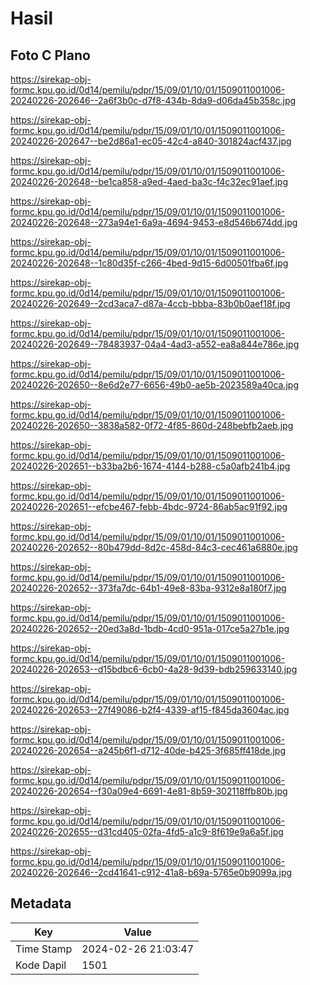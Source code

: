 # Hasil

## Foto C Plano

https://sirekap-obj-formc.kpu.go.id/0d14/pemilu/pdpr/15/09/01/10/01/1509011001006-20240226-202646--2a6f3b0c-d7f8-434b-8da9-d06da45b358c.jpg

https://sirekap-obj-formc.kpu.go.id/0d14/pemilu/pdpr/15/09/01/10/01/1509011001006-20240226-202647--be2d86a1-ec05-42c4-a840-301824acf437.jpg

https://sirekap-obj-formc.kpu.go.id/0d14/pemilu/pdpr/15/09/01/10/01/1509011001006-20240226-202648--be1ca858-a9ed-4aed-ba3c-f4c32ec91aef.jpg

https://sirekap-obj-formc.kpu.go.id/0d14/pemilu/pdpr/15/09/01/10/01/1509011001006-20240226-202648--273a94e1-6a9a-4694-9453-e8d546b674dd.jpg

https://sirekap-obj-formc.kpu.go.id/0d14/pemilu/pdpr/15/09/01/10/01/1509011001006-20240226-202648--1c80d35f-c266-4bed-9d15-6d00501fba6f.jpg

https://sirekap-obj-formc.kpu.go.id/0d14/pemilu/pdpr/15/09/01/10/01/1509011001006-20240226-202649--2cd3aca7-d87a-4ccb-bbba-83b0b0aef18f.jpg

https://sirekap-obj-formc.kpu.go.id/0d14/pemilu/pdpr/15/09/01/10/01/1509011001006-20240226-202649--78483937-04a4-4ad3-a552-ea8a844e786e.jpg

https://sirekap-obj-formc.kpu.go.id/0d14/pemilu/pdpr/15/09/01/10/01/1509011001006-20240226-202650--8e6d2e77-6656-49b0-ae5b-2023589a40ca.jpg

https://sirekap-obj-formc.kpu.go.id/0d14/pemilu/pdpr/15/09/01/10/01/1509011001006-20240226-202650--3838a582-0f72-4f85-860d-248bebfb2aeb.jpg

https://sirekap-obj-formc.kpu.go.id/0d14/pemilu/pdpr/15/09/01/10/01/1509011001006-20240226-202651--b33ba2b6-1674-4144-b288-c5a0afb241b4.jpg

https://sirekap-obj-formc.kpu.go.id/0d14/pemilu/pdpr/15/09/01/10/01/1509011001006-20240226-202651--efcbe467-febb-4bdc-9724-86ab5ac91f92.jpg

https://sirekap-obj-formc.kpu.go.id/0d14/pemilu/pdpr/15/09/01/10/01/1509011001006-20240226-202652--80b479dd-8d2c-458d-84c3-cec461a6880e.jpg

https://sirekap-obj-formc.kpu.go.id/0d14/pemilu/pdpr/15/09/01/10/01/1509011001006-20240226-202652--373fa7dc-64b1-49e8-83ba-9312e8a180f7.jpg

https://sirekap-obj-formc.kpu.go.id/0d14/pemilu/pdpr/15/09/01/10/01/1509011001006-20240226-202652--20ed3a8d-1bdb-4cd0-951a-017ce5a27b1e.jpg

https://sirekap-obj-formc.kpu.go.id/0d14/pemilu/pdpr/15/09/01/10/01/1509011001006-20240226-202653--d15bdbc6-6cb0-4a28-9d39-bdb259633140.jpg

https://sirekap-obj-formc.kpu.go.id/0d14/pemilu/pdpr/15/09/01/10/01/1509011001006-20240226-202653--27f49086-b2f4-4339-af15-f845da3604ac.jpg

https://sirekap-obj-formc.kpu.go.id/0d14/pemilu/pdpr/15/09/01/10/01/1509011001006-20240226-202654--a245b6f1-d712-40de-b425-3f685ff418de.jpg

https://sirekap-obj-formc.kpu.go.id/0d14/pemilu/pdpr/15/09/01/10/01/1509011001006-20240226-202654--f30a09e4-6691-4e81-8b59-302118ffb80b.jpg

https://sirekap-obj-formc.kpu.go.id/0d14/pemilu/pdpr/15/09/01/10/01/1509011001006-20240226-202655--d31cd405-02fa-4fd5-a1c9-8f619e9a6a5f.jpg

https://sirekap-obj-formc.kpu.go.id/0d14/pemilu/pdpr/15/09/01/10/01/1509011001006-20240226-202646--2cd41641-c912-41a8-b69a-5765e0b9099a.jpg


## Metadata

| Key        | Value               |
| ---------- | ------------------- |
| Time Stamp | 2024-02-26 21:03:47 |
| Kode Dapil | 1501                |



